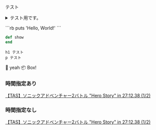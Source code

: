 テスト
<details><summary>テスト用です。</summary>テストテストテスト</details>

\```rb
puts 'Hello, World!'
\```

```ruby:title.rb
def show
end
```

```pug:index.pug
h1 テスト
p テスト
```

:palm_tree: yeah
:package: Box!

### 時間指定あり
<script type="application/javascript" src="https://embed.nicovideo.jp/watch/sm25233457/script?w=640&h=360&from=499"></script><noscript><a href="https://www.nicovideo.jp/watch/sm25233457?from=499">【TAS】ソニックアドベンチャー2バトル "Hero Story" in 27:12.38 (1/2)</a></noscript>

### 時間指定なし
<script type="application/javascript" src="https://embed.nicovideo.jp/watch/sm25233457/script?w=640&h=360"></script><noscript><a href="https://www.nicovideo.jp/watch/sm25233457">【TAS】ソニックアドベンチャー2バトル "Hero Story" in 27:12.38 (1/2)</a></noscript>
